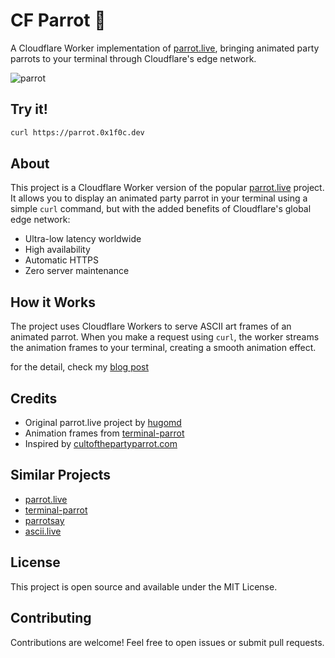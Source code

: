 # CF Parrot 🦜

A Cloudflare Worker implementation of [parrot.live](https://github.com/hugomd/parrot.live), bringing animated party parrots to your terminal through Cloudflare's edge network.

![parrot](https://camo.githubusercontent.com/cc09410d98f58c2fae0850e50383f9f466bc9151964c50a3c6e08e4251571754/68747470733a2f2f642e70722f692f6a4b6c7563302e676966)

## Try it!

```bash
curl https://parrot.0x1f0c.dev
```

## About

This project is a Cloudflare Worker version of the popular [parrot.live](https://github.com/hugomd/parrot.live) project. It allows you to display an animated party parrot in your terminal using a simple `curl` command, but with the added benefits of Cloudflare's global edge network:

- Ultra-low latency worldwide
- High availability
- Automatic HTTPS
- Zero server maintenance

## How it Works

The project uses Cloudflare Workers to serve ASCII art frames of an animated parrot. When you make a request using `curl`, the worker streams the animation frames to your terminal, creating a smooth animation effect.

for the detail, check my [blog post](https://www.0x1f0c.dev/2025/04/06/write-your-own-parrot-as-a-service-in-cloudflare-worker/)

## Credits

- Original parrot.live project by [hugomd](https://github.com/hugomd/parrot.live)
- Animation frames from [terminal-parrot](https://github.com/jmhobbs/terminal-parrot)
- Inspired by [cultofthepartyparrot.com](https://cultofthepartyparrot.com)

## Similar Projects

- [parrot.live](https://github.com/hugomd/parrot.live)
- [terminal-parrot](https://github.com/jmhobbs/terminal-parrot)
- [parrotsay](https://github.com/mtth/parrotsay)
- [ascii.live](https://ascii.live)

## License

This project is open source and available under the MIT License.

## Contributing

Contributions are welcome! Feel free to open issues or submit pull requests. 
